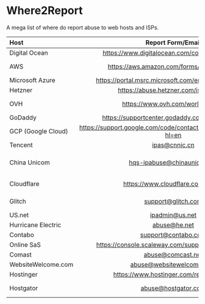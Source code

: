 # Where2Report
A mega list of where do report abuse to web hosts and ISPs.


| Host       | Report Form/Email     | Notes     |
| :------------- | :----------: | -----------: |
|  Digital Ocean | https://www.digitalocean.com/company/contact/   | Click "report abuse".   |
| AWS   | https://aws.amazon.com/forms/report-abuse | They also have an email at abuse@amazonaws.com |
|  Microsoft Azure | https://portal.msrc.microsoft.com/en-us/engage/cars  | They can respond very fast.   |
| Hetzner | https://abuse.hetzner.com/issues/new | Supports English and German |
| OVH | https://www.ovh.com/world/abuse/ | US site is here: https://us.ovhcloud.com/abuse/#!/ |
| GoDaddy | https://supportcenter.godaddy.com/AbuseReport | For hosting services |
| GCP (Google Cloud) | https://support.google.com/code/contact/cloud_platform_report?hl=en | Don't report Google Domains here |
| Tencent | ipas@cnnic.cn | Untested |
| China Unicom | hqs-ipabuse@chinaunicom.cn | Untested, may be unqiue to /8 block. Check WHOIS records for specifics. |
| Cloudflare | https://www.cloudflare.com/abuse | Note that Cloudflare is not a host, it is only a CDN. |
| Glitch | support@glitch.com | Project pages will often have a report abuse button |
| US.net | ipadmin@us.net | General contact email |
| Hurricane Electric | abuse@he.net | |
| Contabo | support@contabo.com | General contact email |
| Online SaS | https://console.scaleway.com/support/abuses/create | |
| Comast | abuse@comcast.net | |
| WebsiteWelcome.com | abuse@websitewelcome.com | |
| Hostinger | https://www.hostinger.com/report-abuse | |
| Hostgator | abuse@hostgator.com | Do not file abuse reports via live chat |
